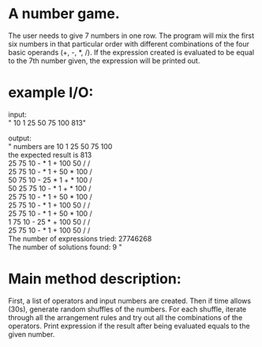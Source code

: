 # A number game.
The user needs to give 7 numbers in one row. The program will mix the first six numbers in that particular order with different combinations of the four basic operands (+, -, *, /). If the expression created is evaluated to be equal to the 7th number given, the expression will be printed out.


# example I/O:<br/>
input: <br/>
" 10 1 25 50 75 100 813"<br/>

output: <br/>
" numbers are 10 1 25 50 75 100 <br/>
the expected result is 813<br/>
25 75 10 - * 1 + 100 50 / / <br/>
25 75 10 - * 1 + 50 * 100 / <br/>
50 75 10 - 25 * 1 + * 100 / <br/>
50 25 75 10 - * 1 + * 100 / <br/>
25 75 10 - * 1 + 50 * 100 / <br/>
25 75 10 - * 1 + 100 50 / / <br/>
25 75 10 - * 1 + 50 * 100 / <br/>
1 75 10 - 25 * + 100 50 / / <br/>
25 75 10 - * 1 + 100 50 / / <br/>
The number of expressions tried: 27746268<br/>
The number of solutions found: 9 "<br/>


# Main method description:

First, a list of operators and input numbers are created. Then if time allows (30s), generate random shuffles of the numbers. For each shuffle, iterate through all the arrangement rules and try out all the combinations of the operators. Print expression if the result after being evaluated equals to the given number. 
